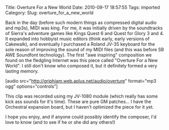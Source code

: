 Title: Overture For a New World
Date: 2010-09-17 18:57:55
Tags: imported
Category: 
Slug: overture_for_a_new_world

Back in the day (before such modern things as compressed digital audio and mp3s), MIDI was king. For me, it was initially driven by the soundtracks of Sierra's adventure games like Kings Quest 6 and Quest for Glory 3 and 4. It expanded into hobbyist music editors (think early, early versions of Cakewalk), and eventually I purchased a Roland JV-35 keyboard for the sole reason of improving the sound of my MIDI files (and this was before SB AWE Soundfont technology).  The first "awe inspiring" composition we found on the fledgling Internet was this piece called "Overture For a New World".  I still don't know who composed it, but it definitely formed a very lasting memory.

[audio src="http://griphiam.web.aplus.net/audio/overture" format="mp3 ogg" options="controls"]

This clip was recorded using my JV-1080 module (which really has some kick ass sounds for it's time).  These are pure GM patches... I have the Orchestral expansion board, but I haven't optimized the piece for it yet.

I hope you enjoy, and if anyone could possibly identify the composer, I'd love to know (and to see if he or she did any others!)
